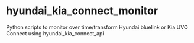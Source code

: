 # hyundai_kia_connect_monitor
Python scripts to monitor over time/transform Hyundai bluelink or Kia UVO Connect using hyundai_kia_connect_api
